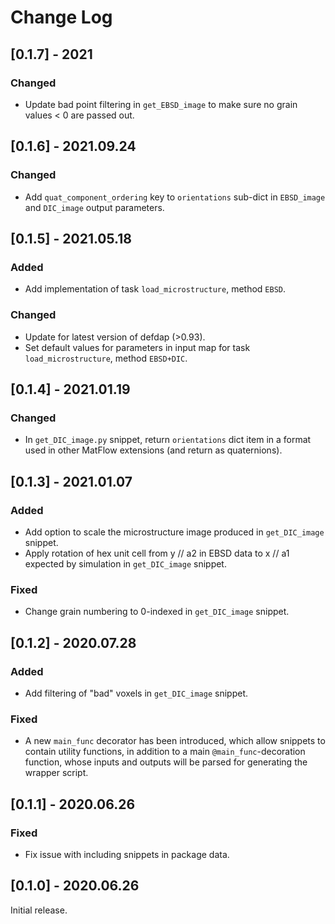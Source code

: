 # Change Log

## [0.1.7] - 2021

### Changed

- Update bad point filtering in `get_EBSD_image` to make sure no grain values < 0 are passed out.

## [0.1.6] - 2021.09.24

### Changed

- Add `quat_component_ordering` key to `orientations` sub-dict in `EBSD_image` and `DIC_image` output parameters.

## [0.1.5] - 2021.05.18

### Added

- Add implementation of task `load_microstructure`, method `EBSD`.

### Changed

- Update for latest version of defdap (>0.93).
- Set default values for parameters in input map for task `load_microstructure`, method `EBSD+DIC`.

## [0.1.4] - 2021.01.19

### Changed

- In `get_DIC_image.py` snippet, return `orientations` dict item in a format used in other MatFlow extensions (and return as quaternions).

## [0.1.3] - 2021.01.07

### Added

- Add option to scale the microstructure image produced in `get_DIC_image` snippet.
- Apply rotation of hex unit cell from y // a2 in EBSD data to x // a1 expected by simulation in `get_DIC_image` snippet.

### Fixed

- Change grain numbering to 0-indexed in `get_DIC_image` snippet.

## [0.1.2] - 2020.07.28

### Added

- Add filtering of "bad" voxels in `get_DIC_image` snippet.

### Fixed

- A new `main_func` decorator has been introduced, which allow snippets to contain utility functions, in addition to a main `@main_func`-decoration function, whose inputs and outputs will be parsed for generating the wrapper script.

## [0.1.1] - 2020.06.26

### Fixed

- Fix issue with including snippets in package data.

## [0.1.0] - 2020.06.26

Initial release.
